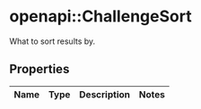 # openapi::ChallengeSort

What to sort results by.

## Properties
Name | Type | Description | Notes
------------ | ------------- | ------------- | -------------


